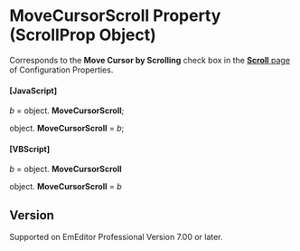 # MoveCursorScroll Property (ScrollProp Object)

Corresponds to the **Move Cursor by Scrolling** check box in the [**Scroll** page](../../dlg/properties/scroll/index) of Configuration Properties.

#### \[JavaScript\]

_b_ =
object. **MoveCursorScroll**;

object. **MoveCursorScroll** = _b_;

#### \[VBScript\]

_b_ =
object. **MoveCursorScroll**

object. **MoveCursorScroll** = _b_

## Version

Supported on EmEditor Professional Version 7.00 or later.